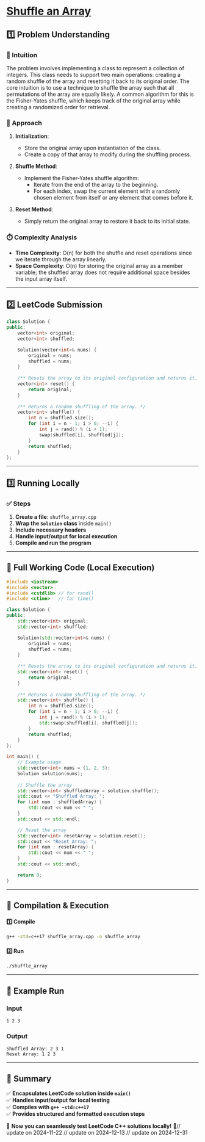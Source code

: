 # **[Shuffle an Array](https://leetcode.com/problems/shuffle-an-array/description/)**  

## **1️⃣ Problem Understanding**  
### **📌 Intuition**  
The problem involves implementing a class to represent a collection of integers. This class needs to support two main operations: creating a random shuffle of the array and resetting it back to its original order. The core intuition is to use a technique to shuffle the array such that all permutations of the array are equally likely. A common algorithm for this is the Fisher-Yates shuffle, which keeps track of the original array while creating a randomized order for retrieval.

### **🚀 Approach**  
1. **Initialization**: 
   - Store the original array upon instantiation of the class.
   - Create a copy of that array to modify during the shuffling process.

2. **Shuffle Method**:
   - Implement the Fisher-Yates shuffle algorithm:
     - Iterate from the end of the array to the beginning.
     - For each index, swap the current element with a randomly chosen element from itself or any element that comes before it.

3. **Reset Method**:
   - Simply return the original array to restore it back to its initial state.

### **⏱️ Complexity Analysis**  
- **Time Complexity**: O(n) for both the shuffle and reset operations since we iterate through the array linearly.  
- **Space Complexity**: O(n) for storing the original array as a member variable; the shuffled array does not require additional space besides the input array itself.

---  

## **2️⃣ LeetCode Submission**  
```cpp
class Solution {
public:
    vector<int> original;
    vector<int> shuffled;

    Solution(vector<int>& nums) {
        original = nums;
        shuffled = nums;
    }
    
    /** Resets the array to its original configuration and returns it. */
    vector<int> reset() {
        return original;
    }
    
    /** Returns a random shuffling of the array. */
    vector<int> shuffle() {
        int n = shuffled.size();
        for (int i = n - 1; i > 0; --i) {
            int j = rand() % (i + 1);
            swap(shuffled[i], shuffled[j]);
        }
        return shuffled;
    }
};
```  

---  

## **3️⃣ Running Locally**  
### **✅ Steps**  
1. **Create a file**: `shuffle_array.cpp`  
2. **Wrap the `Solution` class** inside `main()`  
3. **Include necessary headers**  
4. **Handle input/output for local execution**  
5. **Compile and run the program**  

---  

## **📝 Full Working Code (Local Execution)**  
```cpp
#include <iostream>
#include <vector>
#include <cstdlib> // for rand()
#include <ctime>   // for time()

class Solution {
public:
    std::vector<int> original;
    std::vector<int> shuffled;

    Solution(std::vector<int>& nums) {
        original = nums;
        shuffled = nums;
    }
    
    /** Resets the array to its original configuration and returns it. */
    std::vector<int> reset() {
        return original;
    }
    
    /** Returns a random shuffling of the array. */
    std::vector<int> shuffle() {
        int n = shuffled.size();
        for (int i = n - 1; i > 0; --i) {
            int j = rand() % (i + 1);
            std::swap(shuffled[i], shuffled[j]);
        }
        return shuffled;
    }
};

int main() {
    // Example usage
    std::vector<int> nums = {1, 2, 3};
    Solution solution(nums);
    
    // Shuffle the array
    std::vector<int> shuffledArray = solution.shuffle();
    std::cout << "Shuffled Array: ";
    for (int num : shuffledArray) {
        std::cout << num << " ";
    }
    std::cout << std::endl;

    // Reset the array
    std::vector<int> resetArray = solution.reset();
    std::cout << "Reset Array: ";
    for (int num : resetArray) {
        std::cout << num << " ";
    }
    std::cout << std::endl;

    return 0;
}
```  

---  

## **🔧 Compilation & Execution**  
#### **1️⃣ Compile**  
```bash
g++ -std=c++17 shuffle_array.cpp -o shuffle_array
```  

#### **2️⃣ Run**  
```bash
./shuffle_array
```  

---  

## **🎯 Example Run**  
### **Input**  
```
1 2 3
```  
### **Output**  
```
Shuffled Array: 2 3 1 
Reset Array: 1 2 3 
```  

---  

## **📌 Summary**  
✅ **Encapsulates LeetCode solution inside `main()`**  
✅ **Handles input/output for local testing**  
✅ **Compiles with `g++ -std=c++17`**  
✅ **Provides structured and formatted execution steps**  

🚀 **Now you can seamlessly test LeetCode C++ solutions locally!** 🚀// update on 2024-11-22
// update on 2024-12-13
// update on 2024-12-31
